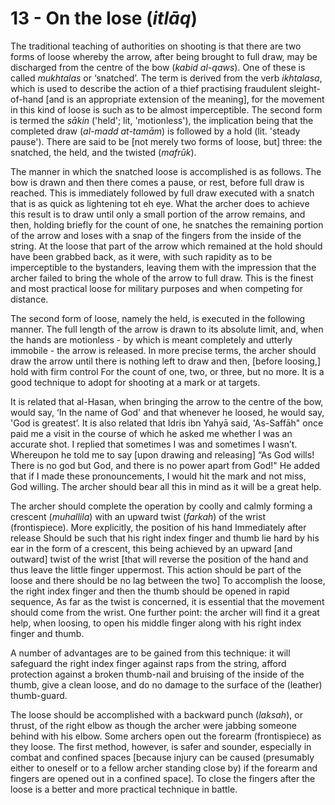 # 13 - On the lose (*itlāq*)

The traditional teaching of authorities on shooting is that there are two forms of loose whereby the arrow, after being brought to full draw, may be discharged from the centre of the bow (*kabid al-qaws*). One of these is called *mukhtalas* or ‘snatched’. The term is derived from the verb *ikhtalasa*, which is used to describe the action of a thief practising fraudulent sleight-of-hand [and is an appropriate extension of the meaning], for the movement in this kind of loose is such as to be almost imperceptible. The second form is termed the *sākin* ('held'; lit, 'motionless'), the implication being that the completed draw (*al-madd at-tamām*) is followed by a hold (lit. 'steady pause'). There are said to be [not merely two forms of loose, but] three: the snatched, the held, and the twisted (*mafrūk*).

The manner in which the snatched loose is accomplished is as follows.  The bow is drawn and then there comes a pause, or rest, before full draw is reached.  This is immediately followed by full draw executed with a snatch that is as quick as lightening tot eh eye.  What the archer does to achieve this result is to draw until only a small portion of the arrow remains, and then, holding briefly for the count of one, he snatches the remaining portion of the arrow and loses with a snap of the fingers from the inside of the string. At the loose that part of the arrow which remained at the hold should have been grabbed back, as it were, with such rapidity as to be imperceptible to the bystanders, leaving them with the impression that the archer failed to bring the whole of the arrow to full draw. This is the finest and most practical loose for military purposes and when competing for distance.

The second form of loose, namely the held, is executed in the following manner. The full length of the arrow is drawn to its absolute limit, and, when the hands are motionless - by which is meant completely and utterly immobile - the arrow is released. In more precise terms, the archer should draw the arrow until there is nothing left to draw and then, [before loosing,]  hold with firm control For the count of one, two, or three, but no more. It is a good technique to adopt for shooting at a mark or at targets.

It is related that al-Hasan, when bringing the arrow to the centre of the bow, would say, ‘In the name of God' and that whenever he loosed, he would say, 'God is greatest’. It is also related that Idris ibn Yahyā said, 'As-Saffāh" once paid me a visit in the course of which he asked me whether I was an accurate shot. I replied that sometimes I was and sometimes I wasn’t. Whereupon he told me to say [upon drawing and releasing] “As God wills! There is no god but God, and there is no power apart from God!" He added that if I made these pronouncements, I would hit the mark and not miss, God willing. The archer should bear all this in mind as it will be a great help.

The archer should complete the operation by coolly and calmly forming a crescent (*muhallila*) with an upward twist (*farkah*) of the wrist (frontispiece). More explicitly, the position of his hand Immediately after release Should be such that his right index finger and thumb lie hard by his ear in the form of a crescent, this being achieved by an upward [and outward] twist of the wrist [that will reverse the position of the hand and thus leave the little finger uppermost. This action should be part of the loose and there should be no lag between the two] To accomplish the loose, the right index finger and then the thumb should be opened in rapid sequence, As far as the twist is concerned, it is essential that the movement should come from the wrist. One further point: the archer will find it a great help, when loosing, to open his middle finger along with his right index finger and thumb.

A number of advantages are to be gained from this technique: it will safeguard the right index finger against raps from the string, afford protection against a broken thumb-nail and bruising of the inside of the thumb, give a clean loose, and do no damage to the surface of the (leather) thumb-guard.

The loose should be accomplished with a backward punch (*laksah*), or thrust, of the right elbow as though the archer were jabbing someone behind with his elbow. Some archers open out the forearm (frontispiece) as they loose. The first method, however, is safer and sounder, especially in combat and confined spaces [because injury can be caused (presumably either to oneself or to a fellow archer standing close by) if the forearm and fingers are opened out in a confined space]. To close the fingers after the loose is a better and more practical technique in battle.
